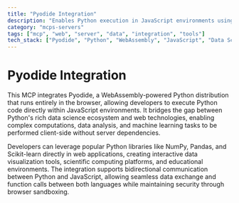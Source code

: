 ```yaml
---
title: "Pyodide Integration"
description: "Enables Python execution in JavaScript environments using Pyodide, bringing Python's data science ecosystem to web applications."
category: "mcps-servers"
tags: ["mcp", "web", "server", "data", "integration", "tools"]
tech_stack: ["Pyodide", "Python", "WebAssembly", "JavaScript", "Data Science"]
---
```


# Pyodide Integration

This MCP integrates Pyodide, a WebAssembly-powered Python distribution that runs entirely in the browser, allowing developers to execute Python code directly within JavaScript environments. It bridges the gap between Python's rich data science ecosystem and web technologies, enabling complex computations, data analysis, and machine learning tasks to be performed client-side without server dependencies.

Developers can leverage popular Python libraries like NumPy, Pandas, and Scikit-learn directly in web applications, creating interactive data visualization tools, scientific computing platforms, and educational environments. The integration supports bidirectional communication between Python and JavaScript, allowing seamless data exchange and function calls between both languages while maintaining security through browser sandboxing.
